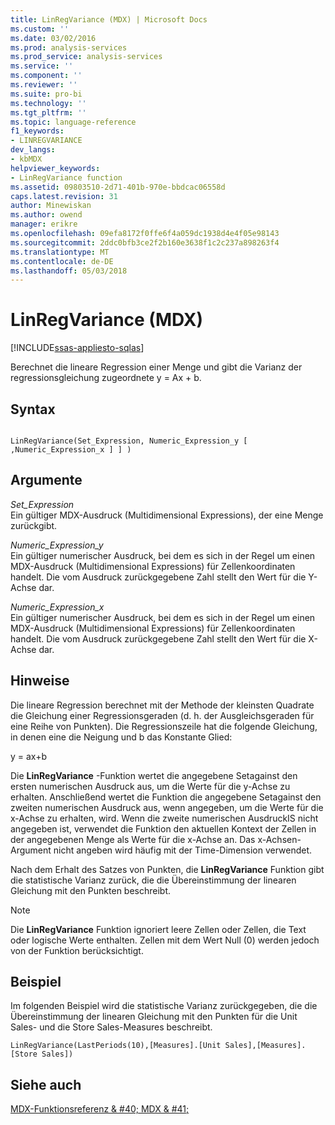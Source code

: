 ```yaml
---
title: LinRegVariance (MDX) | Microsoft Docs
ms.custom: ''
ms.date: 03/02/2016
ms.prod: analysis-services
ms.prod_service: analysis-services
ms.service: ''
ms.component: ''
ms.reviewer: ''
ms.suite: pro-bi
ms.technology: ''
ms.tgt_pltfrm: ''
ms.topic: language-reference
f1_keywords:
- LINREGVARIANCE
dev_langs:
- kbMDX
helpviewer_keywords:
- LinRegVariance function
ms.assetid: 09803510-2d71-401b-970e-bbdcac06558d
caps.latest.revision: 31
author: Minewiskan
ms.author: owend
manager: erikre
ms.openlocfilehash: 09efa8172f0ffe6f4a059dc1938d4e4f05e98143
ms.sourcegitcommit: 2ddc0bfb3ce2f2b160e3638f1c2c237a898263f4
ms.translationtype: MT
ms.contentlocale: de-DE
ms.lasthandoff: 05/03/2018
---
```

# <a name="linregvariance-mdx"></a>LinRegVariance (MDX)
[!INCLUDE[ssas-appliesto-sqlas](../includes/ssas-appliesto-sqlas.md)]

  Berechnet die lineare Regression einer Menge und gibt die Varianz der regressionsgleichung zugeordnete y = Ax + b.  
  
## <a name="syntax"></a>Syntax  
  
```  
  
LinRegVariance(Set_Expression, Numeric_Expression_y [ ,Numeric_Expression_x ] ] )  
```  
  
## <a name="arguments"></a>Argumente  
 *Set_Expression*  
 Ein gültiger MDX-Ausdruck (Multidimensional Expressions), der eine Menge zurückgibt.  
  
 *Numeric_Expression_y*  
 Ein gültiger numerischer Ausdruck, bei dem es sich in der Regel um einen MDX-Ausdruck (Multidimensional Expressions) für Zellenkoordinaten handelt. Die vom Ausdruck zurückgegebene Zahl stellt den Wert für die Y-Achse dar.  
  
 *Numeric_Expression_x*  
 Ein gültiger numerischer Ausdruck, bei dem es sich in der Regel um einen MDX-Ausdruck (Multidimensional Expressions) für Zellenkoordinaten handelt. Die vom Ausdruck zurückgegebene Zahl stellt den Wert für die X-Achse dar.  
  
## <a name="remarks"></a>Hinweise  
 Die lineare Regression berechnet mit der Methode der kleinsten Quadrate die Gleichung einer Regressionsgeraden (d. h. der Ausgleichsgeraden für eine Reihe von Punkten). Die Regressionszeile hat die folgende Gleichung, in denen eine die Neigung und b das Konstante Glied:  
  
 y = ax+b  
  
 Die **LinRegVariance** -Funktion wertet die angegebene Setagainst den ersten numerischen Ausdruck aus, um die Werte für die y-Achse zu erhalten. Anschließend wertet die Funktion die angegebene Setagainst den zweiten numerischen Ausdruck aus, wenn angegeben, um die Werte für die x-Achse zu erhalten, wird. Wenn die zweite numerischen AusdruckIS nicht angegeben ist, verwendet die Funktion den aktuellen Kontext der Zellen in der angegebenen Menge als Werte für die x-Achse an. Das x-Achsen-Argument nicht angeben wird häufig mit der Time-Dimension verwendet.  
  
 Nach dem Erhalt des Satzes von Punkten, die **LinRegVariance** Funktion gibt die statistische Varianz zurück, die die Übereinstimmung der linearen Gleichung mit den Punkten beschreibt.  
  
> [!NOTE]  
>  Die **LinRegVariance** Funktion ignoriert leere Zellen oder Zellen, die Text oder logische Werte enthalten. Zellen mit dem Wert Null (0) werden jedoch von der Funktion berücksichtigt.  
  
## <a name="example"></a>Beispiel  
 Im folgenden Beispiel wird die statistische Varianz zurückgegeben, die die Übereinstimmung der linearen Gleichung mit den Punkten für die Unit Sales- und die Store Sales-Measures beschreibt.  
  
```  
LinRegVariance(LastPeriods(10),[Measures].[Unit Sales],[Measures].[Store Sales])  
```  
  
## <a name="see-also"></a>Siehe auch  
 [MDX-Funktionsreferenz & #40; MDX & #41;](../mdx/mdx-function-reference-mdx.md)  
  
  
